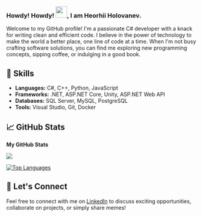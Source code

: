 ### Howdy! Howdy! <img src="https://raw.githubusercontent.com/MartinHeinz/MartinHeinz/master/wave.gif" width="30px">, I am Heorhii Holovanev.

Welcome to my GitHub profile! I'm a passionate C# developer with a knack for writing clean and efficient code. I believe in the power of technology to make the world a better place, one line of code at a time. When I'm not busy crafting software solutions, you can find me exploring new programming concepts, sipping coffee, or indulging in a good book.

## 🔧 Skills

- **Languages:** C#, C++, Python, JavaScript
- **Frameworks:** .NET, ASP.NET Core, Unity, ASP.NET Web API
- **Databases:** SQL Server, MySQL, PostgreSQL
- **Tools:** Visual Studio, Git, Docker

## 📈 GitHub Stats

<b>My GitHub Stats</b>

<a href="http://www.github.com/GEOFARL"><img src="https://github-readme-streak-stats.herokuapp.com/?user=Denchan-san&stroke=ffffff&background=1c1917&ring=ffffff&fire=ffffff&currStreakNum=ffffff&currStreakLabel=ffffff&sideNums=ffffff&sideLabels=ffffff&dates=ffffff&hide_border=true" /></a>

<a href="https://github.com/GEOFARL" align="left"><img src="https://github-readme-stats.vercel.app/api/top-langs/?username=Denchan-san&langs_count=10&title_color=ffffff&text_color=ffffff&icon_color=ef4444&bg_color=1c1917&hide_border=true&locale=en&custom_title=Top%20%Languages" alt="Top Languages" /></a>

## 🚀 Let's Connect

Feel free to connect with me on [LinkedIn](https://www.linkedin.com/in/heorgii-holovanev-3bb826264/) to discuss exciting opportunities, collaborate on projects, or simply share memes! 

